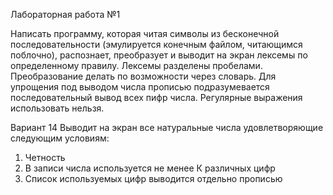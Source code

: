 Лабораторная работа №1

Написать программу, которая читая символы из бесконечной последовательности (эмулируется
конечным файлом, читающимся поблочно), распознает, преобразует и выводит на экран лексемы по
определенному правилу. Лексемы разделены пробелами. Преобразование делать по возможности
через словарь. Для упрощения под выводом числа прописью подразумевается последовательный
вывод всех пифр числа. Регулярные выражения использовать нельзя.

Вариант 14
Выводит на экран все натуральные числа удовлетворяющие следующим условиям:
1. Четность
2. В записи числа используется не менее К различных цифр
3. Список используемых цифр выводится отдельно прописью
